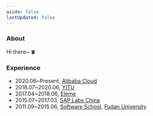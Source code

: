 ```yaml
---
aside: false
lastUpdated: false
---
```


<script setup>
import { VPTeamMembers } from 'vitepress/theme'
import avatar from './img/avatar.jpg'

const homeIcon = '<svg width="32" height="32" viewBox="0 0 32 32"><path fill="currentColor" d="M16.612 2.214a1.01 1.01 0 0 0-1.242 0L1 13.419l1.243 1.572L4 13.621V26a2.004 2.004 0 0 0 2 2h20a2.004 2.004 0 0 0 2-2V13.63L29.757 15L31 13.428ZM18 26h-4v-8h4Zm2 0v-8a2.002 2.002 0 0 0-2-2h-4a2.002 2.002 0 0 0-2 2v8H6V12.062l10-7.79l10 7.8V26Z"/></svg>'
const bilibiliIcon = '<svg width="32" height="32" viewBox="0 0 24 24"><path fill="currentColor" d="M17.813 4.653h.854c1.51.054 2.769.578 3.773 1.574c1.004.995 1.524 2.249 1.56 3.76v7.36c-.036 1.51-.556 2.769-1.56 3.773s-2.262 1.524-3.773 1.56H5.333c-1.51-.036-2.769-.556-3.773-1.56S.036 18.858 0 17.347v-7.36c.036-1.511.556-2.765 1.56-3.76c1.004-.996 2.262-1.52 3.773-1.574h.774l-1.174-1.12a1.234 1.234 0 0 1-.373-.906c0-.356.124-.658.373-.907l.027-.027c.267-.249.573-.373.92-.373c.347 0 .653.124.92.373L9.653 4.44c.071.071.134.142.187.213h4.267a.836.836 0 0 1 .16-.213l2.853-2.747c.267-.249.573-.373.92-.373c.347 0 .662.151.929.4c.267.249.391.551.391.907c0 .355-.124.657-.373.906zM5.333 7.24c-.746.018-1.373.276-1.88.773c-.506.498-.769 1.13-.786 1.894v7.52c.017.764.28 1.395.786 1.893c.507.498 1.134.756 1.88.773h13.334c.746-.017 1.373-.275 1.88-.773c.506-.498.769-1.129.786-1.893v-7.52c-.017-.765-.28-1.396-.786-1.894c-.507-.497-1.134-.755-1.88-.773zM8 11.107c.373 0 .684.124.933.373c.25.249.383.569.4.96v1.173c-.017.391-.15.711-.4.96c-.249.25-.56.374-.933.374s-.684-.125-.933-.374c-.25-.249-.383-.569-.4-.96V12.44c0-.373.129-.689.386-.947c.258-.257.574-.386.947-.386zm8 0c.373 0 .684.124.933.373c.25.249.383.569.4.96v1.173c-.017.391-.15.711-.4.96c-.249.25-.56.374-.933.374s-.684-.125-.933-.374c-.25-.249-.383-.569-.4-.96V12.44c.017-.391.15-.711.4-.96c.249-.249.56-.373.933-.373Z"/></svg>'

const members = [
  {
    avatar,
    name: 'Alex Sun',
    title: 'syaningv(at)gmail.com',
    links: [
      { icon: { svg: homeIcon }, link: 'https://syaning.github.io' },
      { icon: 'github', link: 'https://github.com/syaning' },
      { icon: { svg: bilibiliIcon }, link: 'https://space.bilibili.com/501788540' },
    ]
  }
]
</script>

### About

Hi there~ 🍀

<VPTeamMembers size="small" :members="members" />

### Experience

- 2020.06~Present, [Alibaba Cloud](https://www.aliyun.com/)
- 2018.07~2020.06, [YITU](http://www.yitutech.com/)
- 2017.04~2018.06, [Eleme](https://www.ele.me/)
- 2015.07~2017.03, [SAP Labs China](https://www.sap.com/china/index.html)
- 2011.09~2015.06, [Software School](http://www.software.fudan.edu.cn/), [Fudan University](https://www.fudan.edu.cn/)
